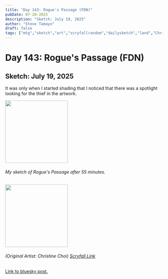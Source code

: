 ```yaml
---
title: "Day 143: Rogue's Passage (FDN)"
pubDate: 07-20-2025
description: "Sketch: July 19, 2025"
author: "Steve Tamayo"
draft: false
tags: ["mtg","sketch","art","scryfallrandom","dailysketch","land","Christine Choi"]
---
```

# Day 143: Rogue's Passage (FDN)
## Sketch: July 19, 2025


It was only when I started shading that I noticed that there was a spotlight looking for the thief in the artwork.


<img src="https://cdn.bsky.app/img/feed_thumbnail/plain/did:plc:vlb3baqyfxfheceuqyubujfl/bafkreihzdany6j755m5q6gzhgy7h6odeell25ckeljqit4dzf5orhezbmi@jpeg" height="200">


###### My sketch of Rogue's Passage after 55 minutes.
<img src="https://cards.scryfall.io/large/front/a/2/a2a424ea-ef32-4ac5-8f8c-3ea1839f01d4.jpg?1730489588" height="200">


###### (Original Artist: Christine Choi) [Scryfall Link](https://scryfall.com/card/rtr/245/rogues-passage)


[Link to bluesky post.](https://bsky.app/profile/sorocoroto.bsky.social/post/3lugs6vgmxc2n)